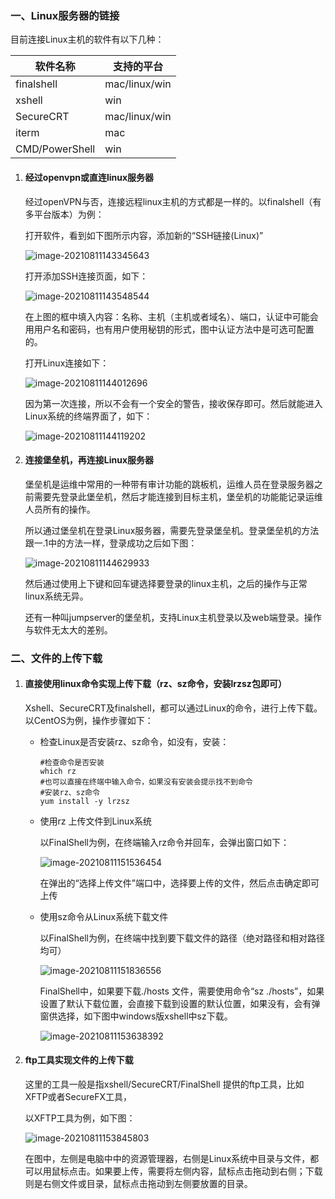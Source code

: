 



### 一、Linux服务器的链接

目前连接Linux主机的软件有以下几种：

| 软件名称       | 支持的平台    |
| -------------- | ------------- |
| finalshell     | mac/linux/win |
| xshell         | win           |
| SecureCRT      | mac/linux/win |
| iterm          | mac           |
| CMD/PowerShell | win           |



1. #### 经过openvpn或直连linux服务器

   经过openVPN与否，连接远程linux主机的方式都是一样的。以finalshell（有多平台版本）为例：

   打开软件，看到如下图所示内容，添加新的“SSH链接(Linux)”

   ![image-20210811143345643](连接Linux服务器及文件上传下载.assets/image-20210811143345643.png)

   打开添加SSH连接页面，如下：

   ![image-20210811143548544](连接Linux服务器及文件上传下载.assets/image-20210811143548544.png)

   在上图的框中填入内容：名称、主机（主机或者域名）、端口，认证中可能会用用户名和密码，也有用户使用秘钥的形式，图中认证方法中是可选可配置的。

   打开Linux连接如下：

   ![image-20210811144012696](连接Linux服务器及文件上传下载.assets/image-20210811144012696.png)

   因为第一次连接，所以不会有一个安全的警告，接收保存即可。然后就能进入Linux系统的终端界面了，如下：

   ![image-20210811144119202](连接Linux服务器及文件上传下载.assets/image-20210811144119202.png)

   

2. #### 连接堡垒机，再连接Linux服务器

   堡垒机是运维中常用的一种带有审计功能的跳板机，运维人员在登录服务器之前需要先登录此堡垒机，然后才能连接到目标主机，堡垒机的功能能记录运维人员所有的操作。

   所以通过堡垒机在登录Linux服务器，需要先登录堡垒机。登录堡垒机的方法跟一.1中的方法一样，登录成功之后如下图：

   ![image-20210811144629933](连接Linux服务器及文件上传下载.assets/image-20210811144629933.png)

   然后通过使用上下键和回车键选择要登录的linux主机，之后的操作与正常linux系统无异。

   还有一种叫jumpserver的堡垒机，支持Linux主机登录以及web端登录。操作与软件无太大的差别。

### 二、文件的上传下载

1. #### 直接使用linux命令实现上传下载（rz、sz命令，安装lrzsz包即可）

   Xshell、SecureCRT及finalshell，都可以通过Linux的命令，进行上传下载。以CentOS为例，操作步骤如下：

   - 检查Linux是否安装rz、sz命令，如没有，安装：

     ```shell
     #检查命令是否安装
     which rz
     #也可以直接在终端中输入命令，如果没有安装会提示找不到命令
     #安装rz、sz命令
     yum install -y lrzsz
     ```

     

   - 使用rz 上传文件到Linux系统

     以FinalShell为例，在终端输入rz命令并回车，会弹出窗口如下：

     ![image-20210811151536454](连接Linux服务器及文件上传下载.assets/image-20210811151536454.png)

     在弹出的“选择上传文件”端口中，选择要上传的文件，然后点击确定即可上传

   - 使用sz命令从Linux系统下载文件

     以FinalShell为例，在终端中找到要下载文件的路径（绝对路径和相对路径均可）

     ![image-20210811151836556](连接Linux服务器及文件上传下载.assets/image-20210811151836556.png)

     FinalShell中，如果要下载./hosts 文件，需要使用命令“sz ./hosts”，如果设置了默认下载位置，会直接下载到设置的默认位置，如果没有，会有弹窗供选择，如下图中windows版xshell中sz下载。

     ![image-20210811153638392](连接Linux服务器及文件上传下载.assets/image-20210811153638392.png)

2. #### ftp工具实现文件的上传下载

   这里的工具一般是指xshell/SecureCRT/FinalShell 提供的ftp工具，比如XFTP或者SecureFX工具，

   以XFTP工具为例，如下图：

   ![image-20210811153845803](连接Linux服务器及文件上传下载.assets/image-20210811153845803.png)

   在图中，左侧是电脑中中的资源管理器，右侧是Linux系统中目录与文件，都可以用鼠标点击。如果要上传，需要将左侧内容，鼠标点击拖动到右侧；下载则是右侧文件或目录，鼠标点击拖动到左侧要放置的目录。

   

